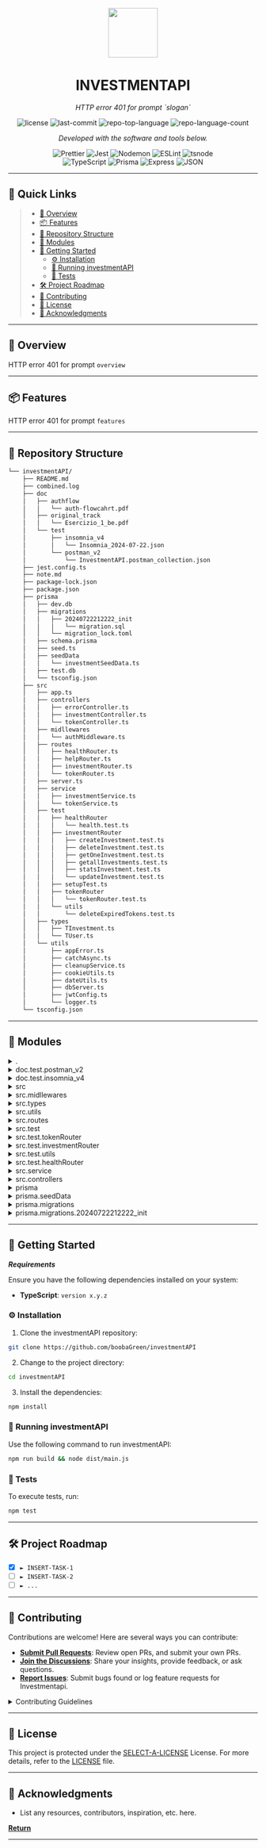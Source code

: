 <p align="center">
  <img src="https://img.icons8.com/external-tal-revivo-duo-tal-revivo/100/external-markdown-a-lightweight-markup-language-with-plain-text-formatting-syntax-logo-duo-tal-revivo.png" width="100" />
</p>
<p align="center">
    <h1 align="center">INVESTMENTAPI</h1>
</p>
<p align="center">
    <em>HTTP error 401 for prompt `slogan`</em>
</p>
<p align="center">
	<img src="https://img.shields.io/github/license/boobaGreen/investmentAPI?style=flat&color=0080ff" alt="license">
	<img src="https://img.shields.io/github/last-commit/boobaGreen/investmentAPI?style=flat&logo=git&logoColor=white&color=0080ff" alt="last-commit">
	<img src="https://img.shields.io/github/languages/top/boobaGreen/investmentAPI?style=flat&color=0080ff" alt="repo-top-language">
	<img src="https://img.shields.io/github/languages/count/boobaGreen/investmentAPI?style=flat&color=0080ff" alt="repo-language-count">
<p>
<p align="center">
		<em>Developed with the software and tools below.</em>
</p>
<p align="center">
	<img src="https://img.shields.io/badge/Prettier-F7B93E.svg?style=flat&logo=Prettier&logoColor=black" alt="Prettier">
	<img src="https://img.shields.io/badge/Jest-C21325.svg?style=flat&logo=Jest&logoColor=white" alt="Jest">
	<img src="https://img.shields.io/badge/Nodemon-76D04B.svg?style=flat&logo=Nodemon&logoColor=white" alt="Nodemon">
	<img src="https://img.shields.io/badge/ESLint-4B32C3.svg?style=flat&logo=ESLint&logoColor=white" alt="ESLint">
	<img src="https://img.shields.io/badge/tsnode-3178C6.svg?style=flat&logo=ts-node&logoColor=white" alt="tsnode">
	<br>
	<img src="https://img.shields.io/badge/TypeScript-3178C6.svg?style=flat&logo=TypeScript&logoColor=white" alt="TypeScript">
	<img src="https://img.shields.io/badge/Prisma-2D3748.svg?style=flat&logo=Prisma&logoColor=white" alt="Prisma">
	<img src="https://img.shields.io/badge/Express-000000.svg?style=flat&logo=Express&logoColor=white" alt="Express">
	<img src="https://img.shields.io/badge/JSON-000000.svg?style=flat&logo=JSON&logoColor=white" alt="JSON">
</p>
<hr>

## 🔗 Quick Links

> - [📍 Overview](#-overview)
> - [📦 Features](#-features)
> - [📂 Repository Structure](#-repository-structure)
> - [🧩 Modules](#-modules)
> - [🚀 Getting Started](#-getting-started)
>   - [⚙️ Installation](#️-installation)
>   - [🤖 Running investmentAPI](#-running-investmentAPI)
>   - [🧪 Tests](#-tests)
> - [🛠 Project Roadmap](#-project-roadmap)
> - [🤝 Contributing](#-contributing)
> - [📄 License](#-license)
> - [👏 Acknowledgments](#-acknowledgments)

---

## 📍 Overview

HTTP error 401 for prompt `overview`

---

## 📦 Features

HTTP error 401 for prompt `features`

---

## 📂 Repository Structure

```sh
└── investmentAPI/
    ├── README.md
    ├── combined.log
    ├── doc
    │   ├── authflow
    │   │   └── auth-flowcahrt.pdf
    │   ├── original_track
    │   │   └── Esercizio_1_be.pdf
    │   └── test
    │       ├── insomnia_v4
    │       │   └── Insomnia_2024-07-22.json
    │       └── postman_v2
    │           └── InvestmentAPI.postman_collection.json
    ├── jest.config.ts
    ├── note.md
    ├── package-lock.json
    ├── package.json
    ├── prisma
    │   ├── dev.db
    │   ├── migrations
    │   │   ├── 20240722212222_init
    │   │   │   └── migration.sql
    │   │   └── migration_lock.toml
    │   ├── schema.prisma
    │   ├── seed.ts
    │   ├── seedData
    │   │   └── investmentSeedData.ts
    │   ├── test.db
    │   └── tsconfig.json
    ├── src
    │   ├── app.ts
    │   ├── controllers
    │   │   ├── errorController.ts
    │   │   ├── investmentController.ts
    │   │   └── tokenController.ts
    │   ├── midllewares
    │   │   └── authMiddleware.ts
    │   ├── routes
    │   │   ├── healthRouter.ts
    │   │   ├── helpRouter.ts
    │   │   ├── investmentRouter.ts
    │   │   └── tokenRouter.ts
    │   ├── server.ts
    │   ├── service
    │   │   ├── investmentService.ts
    │   │   └── tokenService.ts
    │   ├── test
    │   │   ├── healthRouter
    │   │   │   └── health.test.ts
    │   │   ├── investmentRouter
    │   │   │   ├── createInvestment.test.ts
    │   │   │   ├── deleteInvestment.test.ts
    │   │   │   ├── getOneInvestment.test.ts
    │   │   │   ├── getallInvestments.test.ts
    │   │   │   ├── statsInvestment.test.ts
    │   │   │   └── updateInvestment.test.ts
    │   │   ├── setupTest.ts
    │   │   ├── tokenRouter
    │   │   │   └── tokenRouter.test.ts
    │   │   └── utils
    │   │       └── deleteExpiredTokens.test.ts
    │   ├── types
    │   │   ├── TInvestment.ts
    │   │   └── TUser.ts
    │   └── utils
    │       ├── appError.ts
    │       ├── catchAsync.ts
    │       ├── cleanupService.ts
    │       ├── cookieUtils.ts
    │       ├── dateUtils.ts
    │       ├── dbServer.ts
    │       ├── jwtConfig.ts
    │       └── logger.ts
    └── tsconfig.json
```

---

## 🧩 Modules

<details closed><summary>.</summary>

| File                                                                                           | Summary                                       |
| ---------------------------------------------------------------------------------------------- | --------------------------------------------- |
| [tsconfig.json](https://github.com/boobaGreen/investmentAPI/blob/master/tsconfig.json)         | HTTP error 401 for prompt `tsconfig.json`     |
| [jest.config.ts](https://github.com/boobaGreen/investmentAPI/blob/master/jest.config.ts)       | HTTP error 401 for prompt `jest.config.ts`    |
| [package.json](https://github.com/boobaGreen/investmentAPI/blob/master/package.json)           | HTTP error 401 for prompt `package.json`      |
| [package-lock.json](https://github.com/boobaGreen/investmentAPI/blob/master/package-lock.json) | HTTP error 401 for prompt `package-lock.json` |

</details>

<details closed><summary>doc.test.postman_v2</summary>

| File                                                                                                                                                       | Summary                                                                               |
| ---------------------------------------------------------------------------------------------------------------------------------------------------------- | ------------------------------------------------------------------------------------- |
| [InvestmentAPI.postman_collection.json](https://github.com/boobaGreen/investmentAPI/blob/master/doc/test/postman_v2/InvestmentAPI.postman_collection.json) | HTTP error 401 for prompt `doc/test/postman_v2/InvestmentAPI.postman_collection.json` |

</details>

<details closed><summary>doc.test.insomnia_v4</summary>

| File                                                                                                                              | Summary                                                                   |
| --------------------------------------------------------------------------------------------------------------------------------- | ------------------------------------------------------------------------- |
| [Insomnia_2024-07-22.json](https://github.com/boobaGreen/investmentAPI/blob/master/doc/test/insomnia_v4/Insomnia_2024-07-22.json) | HTTP error 401 for prompt `doc/test/insomnia_v4/Insomnia_2024-07-22.json` |

</details>

<details closed><summary>src</summary>

| File                                                                               | Summary                                   |
| ---------------------------------------------------------------------------------- | ----------------------------------------- |
| [server.ts](https://github.com/boobaGreen/investmentAPI/blob/master/src/server.ts) | HTTP error 401 for prompt `src/server.ts` |
| [app.ts](https://github.com/boobaGreen/investmentAPI/blob/master/src/app.ts)       | HTTP error 401 for prompt `src/app.ts`    |

</details>

<details closed><summary>src.midllewares</summary>

| File                                                                                                           | Summary                                                       |
| -------------------------------------------------------------------------------------------------------------- | ------------------------------------------------------------- |
| [authMiddleware.ts](https://github.com/boobaGreen/investmentAPI/blob/master/src/midllewares/authMiddleware.ts) | HTTP error 401 for prompt `src/midllewares/authMiddleware.ts` |

</details>

<details closed><summary>src.types</summary>

| File                                                                                               | Summary                                              |
| -------------------------------------------------------------------------------------------------- | ---------------------------------------------------- |
| [TUser.ts](https://github.com/boobaGreen/investmentAPI/blob/master/src/types/TUser.ts)             | HTTP error 401 for prompt `src/types/TUser.ts`       |
| [TInvestment.ts](https://github.com/boobaGreen/investmentAPI/blob/master/src/types/TInvestment.ts) | HTTP error 401 for prompt `src/types/TInvestment.ts` |

</details>

<details closed><summary>src.utils</summary>

| File                                                                                                     | Summary                                                 |
| -------------------------------------------------------------------------------------------------------- | ------------------------------------------------------- |
| [cookieUtils.ts](https://github.com/boobaGreen/investmentAPI/blob/master/src/utils/cookieUtils.ts)       | HTTP error 401 for prompt `src/utils/cookieUtils.ts`    |
| [dateUtils.ts](https://github.com/boobaGreen/investmentAPI/blob/master/src/utils/dateUtils.ts)           | HTTP error 401 for prompt `src/utils/dateUtils.ts`      |
| [logger.ts](https://github.com/boobaGreen/investmentAPI/blob/master/src/utils/logger.ts)                 | HTTP error 401 for prompt `src/utils/logger.ts`         |
| [cleanupService.ts](https://github.com/boobaGreen/investmentAPI/blob/master/src/utils/cleanupService.ts) | HTTP error 401 for prompt `src/utils/cleanupService.ts` |
| [catchAsync.ts](https://github.com/boobaGreen/investmentAPI/blob/master/src/utils/catchAsync.ts)         | HTTP error 401 for prompt `src/utils/catchAsync.ts`     |
| [dbServer.ts](https://github.com/boobaGreen/investmentAPI/blob/master/src/utils/dbServer.ts)             | HTTP error 401 for prompt `src/utils/dbServer.ts`       |
| [jwtConfig.ts](https://github.com/boobaGreen/investmentAPI/blob/master/src/utils/jwtConfig.ts)           | HTTP error 401 for prompt `src/utils/jwtConfig.ts`      |
| [appError.ts](https://github.com/boobaGreen/investmentAPI/blob/master/src/utils/appError.ts)             | HTTP error 401 for prompt `src/utils/appError.ts`       |

</details>

<details closed><summary>src.routes</summary>

| File                                                                                                          | Summary                                                    |
| ------------------------------------------------------------------------------------------------------------- | ---------------------------------------------------------- |
| [tokenRouter.ts](https://github.com/boobaGreen/investmentAPI/blob/master/src/routes/tokenRouter.ts)           | HTTP error 401 for prompt `src/routes/tokenRouter.ts`      |
| [helpRouter.ts](https://github.com/boobaGreen/investmentAPI/blob/master/src/routes/helpRouter.ts)             | HTTP error 401 for prompt `src/routes/helpRouter.ts`       |
| [healthRouter.ts](https://github.com/boobaGreen/investmentAPI/blob/master/src/routes/healthRouter.ts)         | HTTP error 401 for prompt `src/routes/healthRouter.ts`     |
| [investmentRouter.ts](https://github.com/boobaGreen/investmentAPI/blob/master/src/routes/investmentRouter.ts) | HTTP error 401 for prompt `src/routes/investmentRouter.ts` |

</details>

<details closed><summary>src.test</summary>

| File                                                                                          | Summary                                           |
| --------------------------------------------------------------------------------------------- | ------------------------------------------------- |
| [setupTest.ts](https://github.com/boobaGreen/investmentAPI/blob/master/src/test/setupTest.ts) | HTTP error 401 for prompt `src/test/setupTest.ts` |

</details>

<details closed><summary>src.test.tokenRouter</summary>

| File                                                                                                                    | Summary                                                              |
| ----------------------------------------------------------------------------------------------------------------------- | -------------------------------------------------------------------- |
| [tokenRouter.test.ts](https://github.com/boobaGreen/investmentAPI/blob/master/src/test/tokenRouter/tokenRouter.test.ts) | HTTP error 401 for prompt `src/test/tokenRouter/tokenRouter.test.ts` |

</details>

<details closed><summary>src.test.investmentRouter</summary>

| File                                                                                                                                     | Summary                                                                         |
| ---------------------------------------------------------------------------------------------------------------------------------------- | ------------------------------------------------------------------------------- |
| [updateInvestment.test.ts](https://github.com/boobaGreen/investmentAPI/blob/master/src/test/investmentRouter/updateInvestment.test.ts)   | HTTP error 401 for prompt `src/test/investmentRouter/updateInvestment.test.ts`  |
| [statsInvestment.test.ts](https://github.com/boobaGreen/investmentAPI/blob/master/src/test/investmentRouter/statsInvestment.test.ts)     | HTTP error 401 for prompt `src/test/investmentRouter/statsInvestment.test.ts`   |
| [createInvestment.test.ts](https://github.com/boobaGreen/investmentAPI/blob/master/src/test/investmentRouter/createInvestment.test.ts)   | HTTP error 401 for prompt `src/test/investmentRouter/createInvestment.test.ts`  |
| [getOneInvestment.test.ts](https://github.com/boobaGreen/investmentAPI/blob/master/src/test/investmentRouter/getOneInvestment.test.ts)   | HTTP error 401 for prompt `src/test/investmentRouter/getOneInvestment.test.ts`  |
| [deleteInvestment.test.ts](https://github.com/boobaGreen/investmentAPI/blob/master/src/test/investmentRouter/deleteInvestment.test.ts)   | HTTP error 401 for prompt `src/test/investmentRouter/deleteInvestment.test.ts`  |
| [getallInvestments.test.ts](https://github.com/boobaGreen/investmentAPI/blob/master/src/test/investmentRouter/getallInvestments.test.ts) | HTTP error 401 for prompt `src/test/investmentRouter/getallInvestments.test.ts` |

</details>

<details closed><summary>src.test.utils</summary>

| File                                                                                                                              | Summary                                                                |
| --------------------------------------------------------------------------------------------------------------------------------- | ---------------------------------------------------------------------- |
| [deleteExpiredTokens.test.ts](https://github.com/boobaGreen/investmentAPI/blob/master/src/test/utils/deleteExpiredTokens.test.ts) | HTTP error 401 for prompt `src/test/utils/deleteExpiredTokens.test.ts` |

</details>

<details closed><summary>src.test.healthRouter</summary>

| File                                                                                                           | Summary                                                          |
| -------------------------------------------------------------------------------------------------------------- | ---------------------------------------------------------------- |
| [health.test.ts](https://github.com/boobaGreen/investmentAPI/blob/master/src/test/healthRouter/health.test.ts) | HTTP error 401 for prompt `src/test/healthRouter/health.test.ts` |

</details>

<details closed><summary>src.service</summary>

| File                                                                                                             | Summary                                                      |
| ---------------------------------------------------------------------------------------------------------------- | ------------------------------------------------------------ |
| [investmentService.ts](https://github.com/boobaGreen/investmentAPI/blob/master/src/service/investmentService.ts) | HTTP error 401 for prompt `src/service/investmentService.ts` |
| [tokenService.ts](https://github.com/boobaGreen/investmentAPI/blob/master/src/service/tokenService.ts)           | HTTP error 401 for prompt `src/service/tokenService.ts`      |

</details>

<details closed><summary>src.controllers</summary>

| File                                                                                                                       | Summary                                                             |
| -------------------------------------------------------------------------------------------------------------------------- | ------------------------------------------------------------------- |
| [tokenController.ts](https://github.com/boobaGreen/investmentAPI/blob/master/src/controllers/tokenController.ts)           | HTTP error 401 for prompt `src/controllers/tokenController.ts`      |
| [errorController.ts](https://github.com/boobaGreen/investmentAPI/blob/master/src/controllers/errorController.ts)           | HTTP error 401 for prompt `src/controllers/errorController.ts`      |
| [investmentController.ts](https://github.com/boobaGreen/investmentAPI/blob/master/src/controllers/investmentController.ts) | HTTP error 401 for prompt `src/controllers/investmentController.ts` |

</details>

<details closed><summary>prisma</summary>

| File                                                                                          | Summary                                          |
| --------------------------------------------------------------------------------------------- | ------------------------------------------------ |
| [tsconfig.json](https://github.com/boobaGreen/investmentAPI/blob/master/prisma/tsconfig.json) | HTTP error 401 for prompt `prisma/tsconfig.json` |
| [seed.ts](https://github.com/boobaGreen/investmentAPI/blob/master/prisma/seed.ts)             | HTTP error 401 for prompt `prisma/seed.ts`       |
| [schema.prisma](https://github.com/boobaGreen/investmentAPI/blob/master/prisma/schema.prisma) | HTTP error 401 for prompt `prisma/schema.prisma` |

</details>

<details closed><summary>prisma.seedData</summary>

| File                                                                                                                   | Summary                                                           |
| ---------------------------------------------------------------------------------------------------------------------- | ----------------------------------------------------------------- |
| [investmentSeedData.ts](https://github.com/boobaGreen/investmentAPI/blob/master/prisma/seedData/investmentSeedData.ts) | HTTP error 401 for prompt `prisma/seedData/investmentSeedData.ts` |

</details>

<details closed><summary>prisma.migrations</summary>

| File                                                                                                                 | Summary                                                           |
| -------------------------------------------------------------------------------------------------------------------- | ----------------------------------------------------------------- |
| [migration_lock.toml](https://github.com/boobaGreen/investmentAPI/blob/master/prisma/migrations/migration_lock.toml) | HTTP error 401 for prompt `prisma/migrations/migration_lock.toml` |

</details>

<details closed><summary>prisma.migrations.20240722212222_init</summary>

| File                                                                                                                         | Summary                                                                         |
| ---------------------------------------------------------------------------------------------------------------------------- | ------------------------------------------------------------------------------- |
| [migration.sql](https://github.com/boobaGreen/investmentAPI/blob/master/prisma/migrations/20240722212222_init/migration.sql) | HTTP error 401 for prompt `prisma/migrations/20240722212222_init/migration.sql` |

</details>

---

## 🚀 Getting Started

**_Requirements_**

Ensure you have the following dependencies installed on your system:

- **TypeScript**: `version x.y.z`

### ⚙️ Installation

1. Clone the investmentAPI repository:

```sh
git clone https://github.com/boobaGreen/investmentAPI
```

2. Change to the project directory:

```sh
cd investmentAPI
```

3. Install the dependencies:

```sh
npm install
```

### 🤖 Running investmentAPI

Use the following command to run investmentAPI:

```sh
npm run build && node dist/main.js
```

### 🧪 Tests

To execute tests, run:

```sh
npm test
```

---

## 🛠 Project Roadmap

- [x] `► INSERT-TASK-1`
- [ ] `► INSERT-TASK-2`
- [ ] `► ...`

---

## 🤝 Contributing

Contributions are welcome! Here are several ways you can contribute:

- **[Submit Pull Requests](https://github.com/boobaGreen/investmentAPI/blob/main/CONTRIBUTING.md)**: Review open PRs, and submit your own PRs.
- **[Join the Discussions](https://github.com/boobaGreen/investmentAPI/discussions)**: Share your insights, provide feedback, or ask questions.
- **[Report Issues](https://github.com/boobaGreen/investmentAPI/issues)**: Submit bugs found or log feature requests for Investmentapi.

<details closed>
    <summary>Contributing Guidelines</summary>

1. **Fork the Repository**: Start by forking the project repository to your GitHub account.
2. **Clone Locally**: Clone the forked repository to your local machine using a Git client.
   ```sh
   git clone https://github.com/boobaGreen/investmentAPI
   ```
3. **Create a New Branch**: Always work on a new branch, giving it a descriptive name.
   ```sh
   git checkout -b new-feature-x
   ```
4. **Make Your Changes**: Develop and test your changes locally.
5. **Commit Your Changes**: Commit with a clear message describing your updates.
   ```sh
   git commit -m 'Implemented new feature x.'
   ```
6. **Push to GitHub**: Push the changes to your forked repository.
   ```sh
   git push origin new-feature-x
   ```
7. **Submit a Pull Request**: Create a PR against the original project repository. Clearly describe the changes and their motivations.

Once your PR is reviewed and approved, it will be merged into the main branch.

</details>

---

## 📄 License

This project is protected under the [SELECT-A-LICENSE](https://choosealicense.com/licenses) License. For more details, refer to the [LICENSE](https://choosealicense.com/licenses/) file.

---

## 👏 Acknowledgments

- List any resources, contributors, inspiration, etc. here.

[**Return**](#-quick-links)

---
